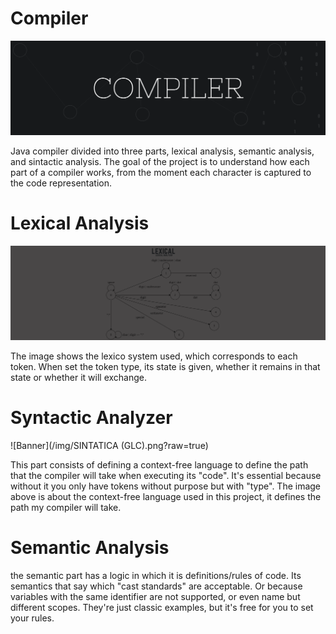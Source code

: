 # Compiler
![Banner](/img/COMPILER.png?raw=true)

Java compiler divided into three parts, lexical analysis, semantic analysis, and sintactic analysis. 
The goal of the project is to understand how each part of a compiler works, from the moment each character is captured to the code representation.

# Lexical Analysis
![Banner](/img/LEXICAL.png?raw=true)

The image shows the lexico system used, which corresponds to each token. When set the token type, its state is given, whether it remains in that state or whether it will exchange.

# Syntactic Analyzer
![Banner](/img/SINTATICA (GLC).png?raw=true)

This part consists of defining a context-free language to define the path that the compiler will take when executing its "code".
It's essential because without it you only have tokens without purpose but with "type".
The image above is about the context-free language used in this project, it defines the path my compiler will take.

# Semantic Analysis

the semantic part has a logic in which it is definitions/rules of code. Its semantics that say which "cast standards" are acceptable. Or because variables with the same identifier are not supported, or even name but different scopes. They're just classic examples, but it's free for you to set your rules.





